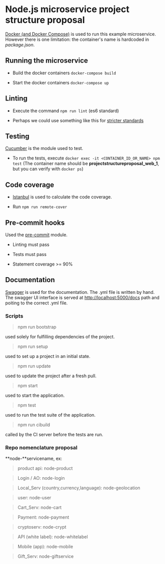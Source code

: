 # Node.js microservice project structure proposal

[Docker (and Docker Compose)](https://docs.docker.com/compose/install/) is used to run this example microservice. However there is one limitation: the container's name is hardcoded in *package.json*.

## Running the microservice

- Build the docker containers `docker-compose build`

- Start the docker containers `docker-compose up`

## Linting

- Execute the command `npm run lint` (es6 standard)

- Perhaps we could use something like this for [stricter standards](https://github.com/keithamus/eslint-config-strict/blob/master/es6.js)

## Testing

[Cucumber](https://www.npmjs.com/package/cucumber) is the module used to test.

- To run the tests, execute `docker exec -it <CONTAINER_ID_OR_NAME> npm test` (The container name should be **projectstructureproposal_web_1**, but you can verify with `docker ps`)

## Code coverage

- [Istanbul](https://www.npmjs.com/package/istanbul) is used to calculate the code coverage.

- Run `npm run remote-cover`

## Pre-commit hooks

Used the [pre-commit](https://www.npmjs.com/package/pre-commit) module.

- Linting must pass

- Tests must pass

- Statement coverage >= 90%

## Documentation

[Swagger](http://swagger.io) is used for the documentation. The .yml file is written by hand. The swagger UI interface is served at [http://localhost:5000/docs](http://localhost:5000/docs) path and poiting to the correct .yml file.

### Scripts

> npm run bootstrap

used solely for fulfilling dependencies of the project.

> npm run setup

used to set up a project in an initial state.

> npm run update

used to update the project after a fresh pull.

> npm start

used to start the application.

> npm test

used to run the test suite of the application.

> npm run cibuild

called by the CI server before the tests are run.

### Repo nomenclature proposal

**node-**servicename, ex:

> product api: node-product

> Login / AO: node-login

> Local_Serv (country,currency,language): node-geolocation

> user: node-user

> Cart_Serv: node-cart

> Payment: node-payment

> cryptoserv: node-crypt

> API (white label): node-whitelabel

> Mobile (app): node-mobile

> Gift_Serv: node-giftservice

